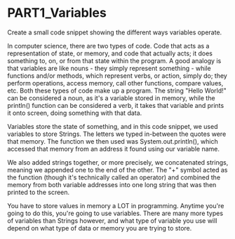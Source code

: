 # PART1_Variables
Create a small code snippet showing the different ways variables operate.

In computer science, there are two types of code. Code that acts as a
representation of state, or memory, and code that actually acts; it
does something to, on, or from that state within the program. A good
analogy is that variables are like nouns - they simply represent something - while 
functions and/or methods, which represent verbs, or action, simply 
do; they perform operations, access memory, call other functions, compare 
values, etc. Both these types of code make up a program. The string "Hello
World!" can be considered a noun, as it's a variable stored in memory, while
the println() function can be considered a verb, it takes that variable and
prints it onto screen, doing something with that data.

Variables store the state of something, and in this code snippet,
we used variables to store Strings. The letters we typed in-between the
quotes were that memory. The function we then used was System.out.println(),
which accessed that memory from an address it found using our variable
name. 

We also added strings together, or more precisely, we concatenated strings,
meaning we appended one to the end of the other. The "+" symbol acted
as the function (though it's technically called an operator) and combined 
the memory from both variable addresses into one long string that was then 
printed to the screen. 

You have to store values in memory a LOT in programming. Anytime you're
going to do this, you're going to use variables. There are many more types
of variables than Strings however, and what type of variable you use will
depend on what type of data or memory you are trying to store.